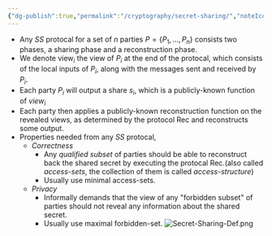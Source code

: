 ```yaml
---
{"dg-publish":true,"permalink":"/cryptography/secret-sharing/","noteIcon":"","created":"2024-09-24T21:31:06.984+08:00","updated":"2024-09-24T22:06:00.089+08:00"}
---
```


- Any $SS$ protocal for a set of $n$ parties $P = \{P_{1}, \ldots,P_{n}\}$ consists two phases, a sharing phase and a reconstruction phase.
- We denote $\text{view}_i$ the view of $P_i$ at the end of the protocal, which consists of the local inputs of $P_i$, along with the messages sent and received by $P_i$.
- Each party $P_i$ will output a share $s_i$, which is a publicly-known function of $view_i$
- Each party then applies a publicly-known reconstruction function on the revealed views, as determined by the protocol Rec and reconstructs some output.
- Properties needed from any $SS$ protocal,
	- *Correctness*
		- Any *qualified subset* of parties should be able to reconstruct back the shared secret by executing the protocal Rec.(also called *access-sets*, the collection of them is called *access-structure*)
		- Usually use minimal access-sets.
	- *Privacy*
		- Informally demands that the view of any "forbidden subset" of parties should not reveal any information about the shared secret.
		- Usually use maximal forbidden-set.
![Secret-Sharing-Def.png](/img/user/Cryptography/attachments/Secret-Sharing-Def.png)